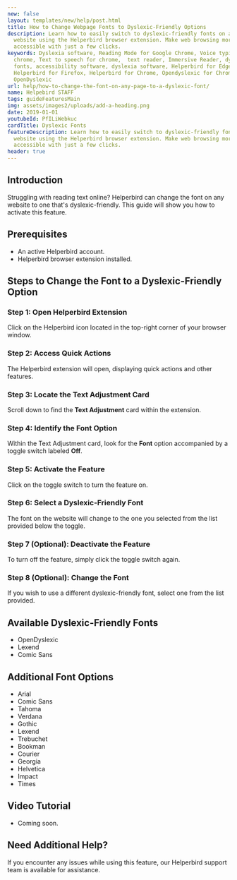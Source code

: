 ```yaml
---
new: false
layout: templates/new/help/post.html
title: How to Change Webpage Fonts to Dyslexic-Friendly Options
description: Learn how to easily switch to dyslexic-friendly fonts on any
  website using the Helperbird browser extension. Make web browsing more
  accessible with just a few clicks.
keywords: Dyslexia software, Reading Mode for Google Chrome, Voice typing for
  chrome, Text to speech for chrome,  text reader, Immersive Reader, dyslexia
  fonts, accessibility software, dyslexia software, Helperbird for Edge,
  Helperbird for Firefox, Helperbird for Chrome, Opendyslexic for Chrome,
  OpenDyslexic
url: help/how-to-change-the-font-on-any-page-to-a-dyslexic-font/
name: Helpebird STAFF
tags: guideFeaturesMain
img: assets/images2/uploads/add-a-heading.png
date: 2019-01-01
youtubeId: PfILiWebkuc
cardTitle: Dyslexic Fonts
featureDescription: Learn how to easily switch to dyslexic-friendly fonts on any
  website using the Helperbird browser extension. Make web browsing more
  accessible with just a few clicks.
header: true
---
```

## Introduction

Struggling with reading text online? Helperbird can change the font on any website to one that's dyslexic-friendly. This guide will show you how to activate this feature.

## Prerequisites

- An active Helperbird account.
- Helperbird browser extension installed.

## Steps to Change the Font to a Dyslexic-Friendly Option

### Step 1: Open Helperbird Extension

Click on the Helperbird icon located in the top-right corner of your browser window.

### Step 2: Access Quick Actions

The Helperbird extension will open, displaying quick actions and other features.

### Step 3: Locate the Text Adjustment Card

Scroll down to find the **Text Adjustment** card within the extension.

### Step 4: Identify the Font Option

Within the Text Adjustment card, look for the **Font** option accompanied by a toggle switch labeled **Off**.

### Step 5: Activate the Feature

Click on the toggle switch to turn the feature on.

### Step 6: Select a Dyslexic-Friendly Font

The font on the website will change to the one you selected from the list provided below the toggle.

### Step 7 (Optional): Deactivate the Feature

To turn off the feature, simply click the toggle switch again.

### Step 8 (Optional): Change the Font

If you wish to use a different dyslexic-friendly font, select one from the list provided.

## Available Dyslexic-Friendly Fonts

- OpenDyslexic
- Lexend
- Comic Sans

## Additional Font Options

- Arial
- Comic Sans
- Tahoma
- Verdana
- Gothic
- Lexend
- Trebuchet
- Bookman
- Courier
- Georgia
- Helvetica
- Impact
- Times

## Video Tutorial

- Coming soon.

## Need Additional Help?

If you encounter any issues while using this feature, our Helperbird support team is available for assistance.

